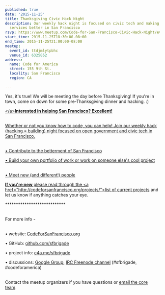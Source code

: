```yaml
---
published: true
date: '2015-11-25'
title: Thanksgiving Civic Hack Night
description: Our weekly hack night is focused on civic tech and making government
  services better in San Francisco
rsvp: https://www.meetup.com/Code-for-San-Francisco-Civic-Hack-Night/events/225767301/
start_time: 2015-11-25T18:30:00-08:00
end_time: 2015-11-25T21:00:00-08:00
meetup:
  event_id: ttdjmlytpbhc
  venue_id: 6325852
address:
  name: Code for America
  street: 155 9th St.
  locality: San Francisco
  region: CA

---
```

<!-- imported via scripts/generate-events-from-meetup -->
<p>Yes, it's true! We will be meeting the day before Thanksgiving! If you're in town, come on down for some pre-Thanksgiving dinner and hacking. :)</p> <p><a href="http://venturebeat.com/2013/05/16/homeless-to-hacker-how-the-maker-movement-changed-one-mans-life/">&lt;/a&gt;<b>Interested in helping San Francisco? Excellent! </b></p> <p><br/>Whether or not you know how to code, you can help! Join our weekly hack (hacking = building) night focused on open government and civic tech in San Francisco.</p> <p><br/>• Contribute to the betterment of San Francisco</p> <p>• Build your own portfolio of work or work on someone else's cool project</p> <p><br/>• Meet new (and different!) people</p> <p><b>If you're new</b> please read through the &lt;a href="http://codeforsanfrancisco.org/projects/"&gt;list of current projects</a> and let us know if anything catches your eye.</p> <p>****************************</p> <p><br/>For more info -</p> <p><br/>• website: <a href="http://www.codeforsanfrancisco.org">CodeForSanFrancisco.org</a></p> <p>• GitHub: <a href="https://www.github.com/sfbrigade">github.com/sfbrigade</a></p> <p>• project info: <a href="http://c4a.me/sfbrigade">c4a.me/sfbrigade</a></p> <p>• discussions: <a href="https://groups.google.com/forum/#!forum/code-for-san-francisco">Google Group</a>, <a href="http://webchat.freenode.net/">IRC Freenode channel</a> (#sfbrigade, #codeforamerica)</p> <p><br/>Contact the meetup organizers if you have questions or <a href="mailto:[masked]">email the core team</a>.</p> 
